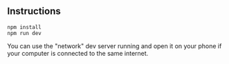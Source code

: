
## Instructions

```
npm install
npm run dev
```

You can use the "network" dev server running and open it on your phone if your computer is connected to the same internet.
